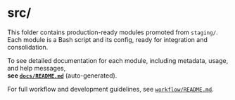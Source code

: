 # src/

This folder contains production-ready modules promoted from `staging/`.  
Each module is a Bash script and its config, ready for integration and consolidation.

To see detailed documentation for each module, including metadata, usage, and help messages,  
**see [`docs/README.md`](../docs/README.md)** (auto-generated).

For full workflow and development guidelines, see [`workflow/README.md`](../workflow/README.md).
